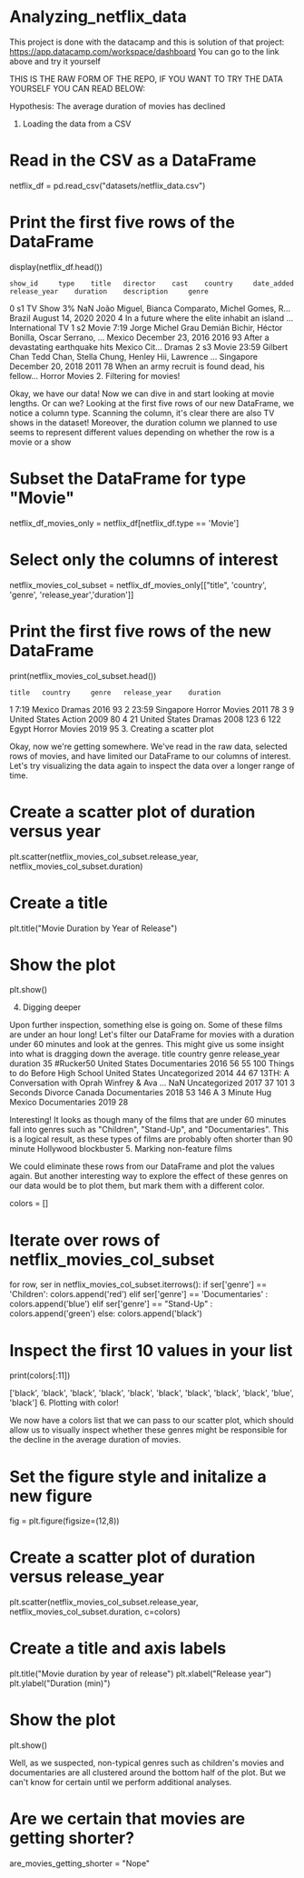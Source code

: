 # Analyzing_netflix_data
This project is done with the datacamp and this is solution of that project:
https://app.datacamp.com/workspace/dashboard
You can go to the link above and try it yourself





THIS IS THE RAW FORM OF THE REPO, IF YOU WANT TO TRY THE DATA YOURSELF YOU CAN READ BELOW:


Hypothesis: The average duration of movies has declined
1. Loading the data from a CSV

# Read in the CSV as a DataFrame
netflix_df = pd.read_csv("datasets/netflix_data.csv")

# Print the first five rows of the DataFrame
display(netflix_df.head())

	show_id 	type 	title 	director 	cast 	country 	date_added 	release_year 	duration 	description 	genre
0 	s1 	TV Show 	3% 	NaN 	João Miguel, Bianca Comparato, Michel Gomes, R... 	Brazil 	August 14, 2020 	2020 	4 	In a future where the elite inhabit an island ... 	International TV
1 	s2 	Movie 	7:19 	Jorge Michel Grau 	Demián Bichir, Héctor Bonilla, Oscar Serrano, ... 	Mexico 	December 23, 2016 	2016 	93 	After a devastating earthquake hits Mexico Cit... 	Dramas
2 	s3 	Movie 	23:59 	Gilbert Chan 	Tedd Chan, Stella Chung, Henley Hii, Lawrence ... 	Singapore 	December 20, 2018 	2011 	78 	When an army recruit is found dead, his fellow... 	Horror Movies
2. Filtering for movies!

Okay, we have our data! Now we can dive in and start looking at movie lengths. Or can we? Looking at the first five rows of our new DataFrame, we notice a column type. Scanning the column, it's clear there are also TV shows in the dataset! Moreover, the duration column we planned to use seems to represent different values depending on whether the row is a movie or a show

# Subset the DataFrame for type "Movie"
netflix_df_movies_only = netflix_df[netflix_df.type == 'Movie']

# Select only the columns of interest
netflix_movies_col_subset = netflix_df_movies_only[["title", 'country', 'genre', 'release_year','duration']]

# Print the first five rows of the new DataFrame
print(netflix_movies_col_subset.head())

	title 	country 	genre 	release_year 	duration
1 	7:19 	Mexico 	Dramas 	2016 	93
2 	23:59 	Singapore 	Horror Movies 	2011 	78
3 	9 	United States 	Action 	2009 	80
4 	21 	United States 	Dramas 	2008 	123
6 	122 	Egypt 	Horror Movies 	2019 	95
3. Creating a scatter plot

Okay, now we're getting somewhere. We've read in the raw data, selected rows of movies, and have limited our DataFrame to our columns of interest. Let's try visualizing the data again to inspect the data over a longer range of time.

# Create a scatter plot of duration versus year
plt.scatter(netflix_movies_col_subset.release_year, netflix_movies_col_subset.duration)

# Create a title
plt.title("Movie Duration by Year of Release")

# Show the plot
plt.show()

4. Digging deeper

Upon further inspection, something else is going on. Some of these films are under an hour long! Let's filter our DataFrame for movies with a duration under 60 minutes and look at the genres. This might give us some insight into what is dragging down the average.
	title 	country 	genre 	release_year 	duration
35 	#Rucker50 	United States 	Documentaries 	2016 	56
55 	100 Things to do Before High School 	United States 	Uncategorized 	2014 	44
67 	13TH: A Conversation with Oprah Winfrey & Ava ... 	NaN 	Uncategorized 	2017 	37
101 	3 Seconds Divorce 	Canada 	Documentaries 	2018 	53
146 	A 3 Minute Hug 	Mexico 	Documentaries 	2019 	28

Interesting! It looks as though many of the films that are under 60 minutes fall into genres such as "Children", "Stand-Up", and "Documentaries". This is a logical result, as these types of films are probably often shorter than 90 minute Hollywood blockbuster
5. Marking non-feature films

We could eliminate these rows from our DataFrame and plot the values again. But another interesting way to explore the effect of these genres on our data would be to plot them, but mark them with a different color.

colors = []

# Iterate over rows of netflix_movies_col_subset
for row, ser in netflix_movies_col_subset.iterrows():
    if ser['genre'] == 'Children':
        colors.append('red')
    elif ser['genre'] == 'Documentaries' :
        colors.append('blue')
    elif ser['genre'] == "Stand-Up" :
        colors.append('green')
    else:
        colors.append('black')
        
# Inspect the first 10 values in your list        
print(colors[:11])

['black', 'black', 'black', 'black', 'black', 'black', 'black', 'black', 'black', 'blue', 'black']
6. Plotting with color!

We now have a colors list that we can pass to our scatter plot, which should allow us to visually inspect whether these genres might be responsible for the decline in the average duration of movies.

# Set the figure style and initalize a new figure
fig = plt.figure(figsize=(12,8))

# Create a scatter plot of duration versus release_year
plt.scatter(netflix_movies_col_subset.release_year, netflix_movies_col_subset.duration, c=colors)

# Create a title and axis labels
plt.title("Movie duration by year of release")
plt.xlabel("Release year")
plt.ylabel("Duration (min)")

# Show the plot
plt.show()

Well, as we suspected, non-typical genres such as children's movies and documentaries are all clustered around the bottom half of the plot. But we can't know for certain until we perform additional analyses.

# Are we certain that movies are getting shorter?
are_movies_getting_shorter = "Nope"
